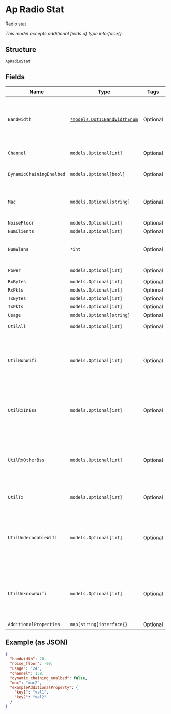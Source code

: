 
# Ap Radio Stat

Radio stat

*This model accepts additional fields of type interface{}.*

## Structure

`ApRadioStat`

## Fields

| Name | Type | Tags | Description |
|  --- | --- | --- | --- |
| `Bandwidth` | [`*models.Dot11BandwidthEnum`](../../doc/models/dot-11-bandwidth-enum.md) | Optional | channel width for the band.enum: `20`, `40`, `80` (only applicable for band_5 and band_6), `160` (only for band_6) |
| `Channel` | `models.Optional[int]` | Optional | Current channel the radio is running on |
| `DynamicChainingEnalbed` | `models.Optional[bool]` | Optional | Use dynamic chaining for downlink |
| `Mac` | `models.Optional[string]` | Optional | Radio (base) mac, it can have 16 bssids (e.g. 5c5b350001a0-5c5b350001af) |
| `NoiseFloor` | `models.Optional[int]` | Optional | - |
| `NumClients` | `models.Optional[int]` | Optional | - |
| `NumWlans` | `*int` | Optional | How many WLANs are applied to the radio |
| `Power` | `models.Optional[int]` | Optional | Transmit power (in dBm) |
| `RxBytes` | `models.Optional[int]` | Optional | - |
| `RxPkts` | `models.Optional[int]` | Optional | - |
| `TxBytes` | `models.Optional[int]` | Optional | - |
| `TxPkts` | `models.Optional[int]` | Optional | - |
| `Usage` | `models.Optional[string]` | Optional | - |
| `UtilAll` | `models.Optional[int]` | Optional | All utilization in percentage |
| `UtilNonWifi` | `models.Optional[int]` | Optional | Reception of "No Packets" utilization in percentage, received frames with invalid PLCPs and CRS glitches as noise |
| `UtilRxInBss` | `models.Optional[int]` | Optional | Reception of "In BSS" utilization in percentage, only frames that are received from AP/STAs within the BSS |
| `UtilRxOtherBss` | `models.Optional[int]` | Optional | Reception of "Other BSS" utilization in percentage, all frames received from AP/STAs that are outside the BSS |
| `UtilTx` | `models.Optional[int]` | Optional | Transmission utilization in percentage |
| `UtilUndecodableWifi` | `models.Optional[int]` | Optional | Reception of "UnDecodable Wifi" utilization in percentage, only Preamble, PLCP header is decoded, Rest is undecodable in this radio |
| `UtilUnknownWifi` | `models.Optional[int]` | Optional | Reception of "No Category" utilization in percentage, all 802.11 frames that are corrupted at the receiver |
| `AdditionalProperties` | `map[string]interface{}` | Optional | - |

## Example (as JSON)

```json
{
  "bandwidth": 20,
  "noise_floor": -90,
  "usage": "24",
  "channel": 138,
  "dynamic_chaining_enalbed": false,
  "mac": "mac2",
  "exampleAdditionalProperty": {
    "key1": "val1",
    "key2": "val2"
  }
}
```

